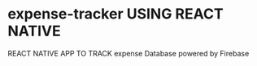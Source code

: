 # expense-tracker USING REACT NATIVE
REACT NATIVE APP TO TRACK expense
Database powered by Firebase
